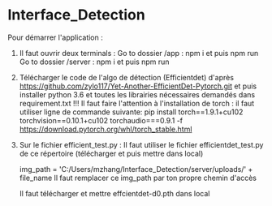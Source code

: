 # Interface_Detection

Pour démarrer l'application : 
1) Il faut ouvrir deux terminals :
  Go to dossier /app : npm i et puis npm run
  Go to dossier /server : npm i et puis npm run
  
2) Télécharger le code de l'algo de détection (Efficientdet) d'après https://github.com/zylo117/Yet-Another-EfficientDet-Pytorch.git
    et puis installer python 3.6 et toutes les librairies nécessaires demandés dans requirement.txt
    !!! Il faut faire l'attention à l'installation de torch : il faut utiliser ligne de commande suivante:
pip install torch==1.9.1+cu102 torchvision==0.10.1+cu102 torchaudio===0.9.1 -f https://download.pytorch.org/whl/torch_stable.html
     
     
     
4) Sur le fichier efficient_test.py : 
   Il faut utiliser le fichier efficientdet_test.py de ce répertoire (télécharger et puis mettre dans local)

   img_path = 'C:/Users/mzhang/Interface_Detection/server/uploads/' + file_name
   Il faut remplacer ce img_path par ton propre chemin d'accès
   
   Il faut télécharger et mettre effcientdet-d0.pth dans local




